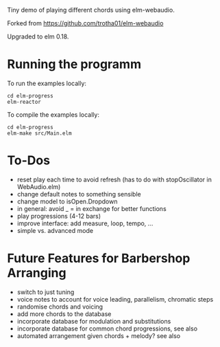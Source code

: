 Tiny demo of playing different chords using elm-webaudio.

Forked from https://github.com/trotha01/elm-webaudio

Upgraded to elm 0.18.

# Running the programm

To run the examples locally:
```
cd elm-progress
elm-reactor
```

To compile the examples locally:
```
cd elm-progress
elm-make src/Main.elm
```

# To-Dos

* reset play each time to avoid refresh (has to do with stopOscillator in WebAudio.elm)
* change default notes to something sensible
* change model to isOpen.Dropdown
* in general: avoid _ = in exchange for better functions
* play progressions (4-12 bars)
* improve interface: add measure, loop, tempo, ...
* simple vs. advanced mode

# Future Features for Barbershop Arranging

* switch to just tuning
* voice notes to account for voice leading, parallelism, chromatic steps
* randomise chords and voicing
* add more chords to the database
* incorporate database for modulation and substitutions
* incorporate database for common chord progressions, see also
* automated arrangement given chords + melody? see also
